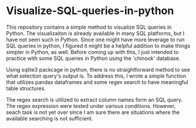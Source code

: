 # Visualize-SQL-queries-in-python
This repository contains a simple method to visualize SQL queries in Python. The visualizaiton is already available in many SQL platforms, but I have not seen such in Python. Since one might have more leverage to run SQL queries in python, I figured it might be a helpful addition to make things simpler in Python, as well. Before coming up with this, I just intended to practice with some SQL queries in Python using the 'chinook' database. 

Using sqlite3 packcage in python, there is no straightforward method to see what selection query's output is. To address this, I wrote a simple function that utilizes pandas dataframes and some regex search to have meaningful table structures.

The regex search is utilized to extract column names form an SQL query. The regex expression were tested under various conditions. However, seach task is not yet over since I am sure there are situations where the available searching is not sufficient.
